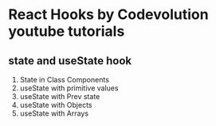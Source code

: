 # React Hooks by Codevolution youtube tutorials

## state and useState hook
 1. State in Class Components
 2. useState with primitive values
 3. useState with Prev state 
 4. useState with Objects
 5. useState with Arrays


